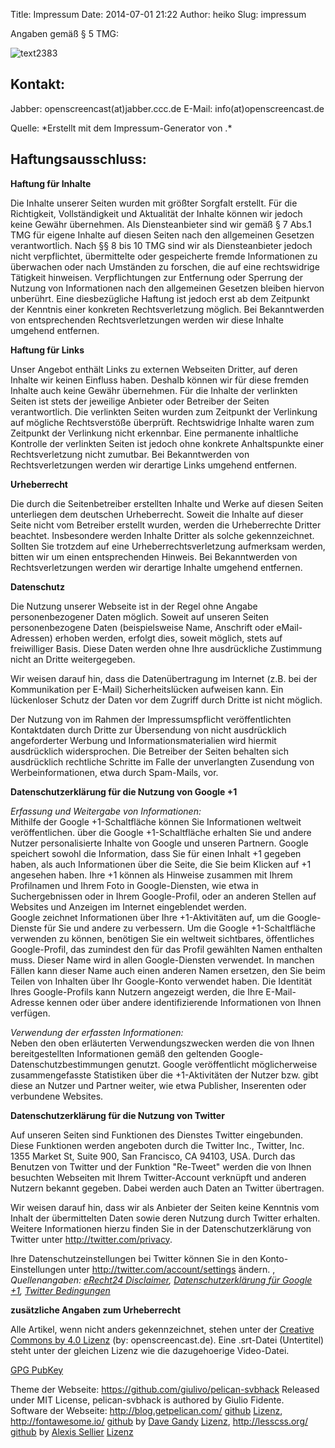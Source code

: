 Title: Impressum
Date: 2014-07-01 21:22
Author: heiko
Slug: impressum

Angaben gemäß § 5 TMG:  
  

![text2383][]

Kontakt:
--------

Jabber: openscreencast(at)jabber.ccc.de
E-Mail: info(at)openscreencast.de

</p>
Quelle: *Erstellt mit dem Impressum-Generator von
<http://www.e-recht24.de>.*

Haftungsausschluss:
-------------------

**Haftung für Inhalte**

Die Inhalte unserer Seiten wurden mit größter Sorgfalt erstellt. 
Für die Richtigkeit, Vollständigkeit und Aktualität der Inhalte können wir jedoch keine Gewähr übernehmen. 
Als Diensteanbieter sind wir gemäß § 7 Abs.1 TMG für eigene Inhalte auf diesen 
Seiten nach den allgemeinen Gesetzen verantwortlich. Nach §§ 8 bis 10 TMG sind wir als 
Diensteanbieter jedoch nicht verpflichtet, übermittelte oder gespeicherte fremde Informationen 
zu überwachen oder nach Umständen zu forschen, die auf eine rechtswidrige Tätigkeit hinweisen. 
Verpflichtungen zur Entfernung oder Sperrung der Nutzung von Informationen nach den allgemeinen 
Gesetzen bleiben hiervon unberührt. Eine diesbezügliche Haftung ist jedoch erst ab dem Zeitpunkt 
der Kenntnis einer konkreten Rechtsverletzung möglich. Bei Bekanntwerden von entsprechenden 
Rechtsverletzungen werden wir diese Inhalte umgehend entfernen.

**Haftung für Links**

Unser Angebot enthält Links zu externen Webseiten Dritter, auf deren Inhalte wir keinen Einfluss haben. 
Deshalb können wir für diese fremden Inhalte auch keine Gewähr übernehmen. 
Für die Inhalte der verlinkten Seiten ist stets der jeweilige Anbieter oder Betreiber der Seiten verantwortlich. 
Die verlinkten Seiten wurden zum Zeitpunkt der Verlinkung auf mögliche Rechtsverstöße überprüft. 
Rechtswidrige Inhalte waren zum Zeitpunkt der Verlinkung nicht erkennbar. 
Eine permanente inhaltliche Kontrolle der verlinkten Seiten ist jedoch ohne konkrete 
Anhaltspunkte einer Rechtsverletzung nicht zumutbar. 
Bei Bekanntwerden von Rechtsverletzungen werden wir derartige Links umgehend entfernen.

**Urheberrecht**

Die durch die Seitenbetreiber erstellten Inhalte und Werke auf diesen Seiten unterliegen dem deutschen Urheberrecht. 
Soweit die Inhalte auf dieser Seite nicht vom Betreiber erstellt wurden, werden die Urheberrechte Dritter beachtet. 
Insbesondere werden Inhalte Dritter als solche gekennzeichnet. Sollten Sie trotzdem auf eine Urheberrechtsverletzung 
aufmerksam werden, bitten wir um einen entsprechenden Hinweis. Bei Bekanntwerden von Rechtsverletzungen werden wir 
derartige Inhalte umgehend entfernen.

**Datenschutz**

Die Nutzung unserer Webseite ist in der Regel ohne Angabe personenbezogener Daten möglich. Soweit auf unseren Seiten 
personenbezogene Daten (beispielsweise Name, Anschrift oder eMail-Adressen) erhoben werden, erfolgt dies, soweit möglich, 
stets auf freiwilliger Basis. Diese Daten werden ohne Ihre ausdrückliche Zustimmung nicht an Dritte weitergegeben.

Wir weisen darauf hin, dass die Datenübertragung im Internet (z.B. bei der Kommunikation per E-Mail) Sicherheitslücken 
aufweisen kann. Ein lückenloser Schutz der Daten vor dem Zugriff durch Dritte ist nicht möglich.

Der Nutzung von im Rahmen der Impressumspflicht veröffentlichten Kontaktdaten durch Dritte zur Übersendung von nicht 
ausdrücklich angeforderter Werbung und Informationsmaterialien wird hiermit ausdrücklich widersprochen. Die Betreiber der 
Seiten behalten sich ausdrücklich rechtliche Schritte im Falle der unverlangten Zusendung von Werbeinformationen, etwa 
durch Spam-Mails, vor.

**Datenschutzerklärung für die Nutzung von Google +1**

*Erfassung und Weitergabe von Informationen:*  
Mithilfe der Google +1-Schaltfläche können Sie Informationen weltweit
veröffentlichen. über die Google +1-Schaltfläche erhalten Sie und andere
Nutzer personalisierte Inhalte von Google und unseren Partnern. Google
speichert sowohl die Information, dass Sie für einen Inhalt +1 gegeben
haben, als auch Informationen über die Seite, die Sie beim Klicken auf
+1 angesehen haben. Ihre +1 können als Hinweise zusammen mit Ihrem
Profilnamen und Ihrem Foto in Google-Diensten, wie etwa in
Suchergebnissen oder in Ihrem Google-Profil, oder an anderen Stellen auf
Websites und Anzeigen im Internet eingeblendet werden.  
Google zeichnet Informationen über Ihre +1-Aktivitäten auf, um die
Google-Dienste für Sie und andere zu verbessern. Um die Google
+1-Schaltfläche verwenden zu können, benötigen Sie ein weltweit
sichtbares, öffentliches Google-Profil, das zumindest den für das Profil
gewählten Namen enthalten muss. Dieser Name wird in allen
Google-Diensten verwendet. In manchen Fällen kann dieser Name auch einen
anderen Namen ersetzen, den Sie beim Teilen von Inhalten über Ihr
Google-Konto verwendet haben. Die Identität Ihres Google-Profils kann
Nutzern angezeigt werden, die Ihre E-Mail-Adresse kennen oder über
andere identifizierende Informationen von Ihnen verfügen.

*Verwendung der erfassten Informationen:*  
Neben den oben erläuterten Verwendungszwecken werden die von Ihnen
bereitgestellten Informationen gemäß den geltenden
Google-Datenschutzbestimmungen genutzt. Google veröffentlicht
möglicherweise zusammengefasste Statistiken über die +1-Aktivitäten der
Nutzer bzw. gibt diese an Nutzer und Partner weiter, wie etwa Publisher,
Inserenten oder verbundene Websites.

**Datenschutzerklärung für die Nutzung von Twitter**

Auf unseren Seiten sind Funktionen des Dienstes Twitter eingebunden.
Diese Funktionen werden angeboten durch die Twitter Inc., Twitter, Inc.
1355 Market St, Suite 900, San Francisco, CA 94103, USA. Durch das
Benutzen von Twitter und der Funktion "Re-Tweet" werden die von Ihnen
besuchten Webseiten mit Ihrem Twitter-Account verknüpft und anderen
Nutzern bekannt gegeben. Dabei werden auch Daten an Twitter übertragen.

Wir weisen darauf hin, dass wir als Anbieter der Seiten keine Kenntnis
vom Inhalt der übermittelten Daten sowie deren Nutzung durch Twitter
erhalten. Weitere Informationen hierzu finden Sie in der
Datenschutzerklärung von Twitter unter <http://twitter.com/privacy>.

Ihre Datenschutzeinstellungen bei Twitter können Sie in den
Konto-Einstellungen unter <http://twitter.com/account/settings> ändern.
,
*Quellenangaben: [eRecht24 Disclaimer][], [Datenschutzerklärung für
Google +1][], [Twitter Bedingungen][]*

**zusätzliche Angaben zum Urheberrecht**

Alle Artikel, wenn nicht anders gekennzeichnet, 
stehen unter der [Creative Commons by 4.0 Lizenz](http://creativecommons.org/licenses/by/4.0/deed.de) 
(by: openscreencast.de). Eine .srt-Datei (Untertitel) steht unter der gleichen Lizenz wie die dazugehoerige Video-Datei.    

[GPG PubKey](http://www.openscreencast.de/gpg-key.asc)

Theme der Webseite: https://github.com/giulivo/pelican-svbhack Released under MIT License, 
pelican-svbhack is authored by Giulio Fidente.    
Software der Webseite: http://blog.getpelican.com/ [github](https://github.com/getpelican/pelican) [Lizenz](https://github.com/getpelican/pelican/blob/master/LICENSE), http://fontawesome.io/ [github](https://github.com/FortAwesome/Font-Awesome) by [Dave Gandy](https://twitter.com/davegandy) [Lizenz](http://fontawesome.io/license/), http://lesscss.org/ [github](https://github.com/less/less.js) by [Alexis Sellier](http://cloudhead.io/)  [Lizenz](https://github.com/less/less.js/blob/3.x/LICENSE)

  [text2383]: http://www.openscreencast.de/text2383.png
  [eRecht24 Disclaimer]: http://www.e-recht24.de/muster-disclaimer.htm
  [Datenschutzerklärung für Google +1]: http://www.google.com/intl/de/+/policy/+1button.html
  [Twitter Bedingungen]: http://twitter.com/privacy
